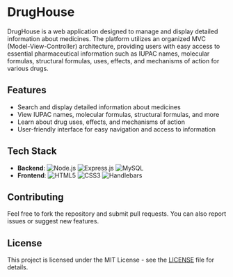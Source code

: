 # DrugHouse

DrugHouse is a web application designed to manage and display detailed information about medicines. The platform utilizes an organized MVC (Model-View-Controller) architecture, providing users with easy access to essential pharmaceutical information such as IUPAC names, molecular formulas, structural formulas, uses, effects, and mechanisms of action for various drugs.

## Features

- Search and display detailed information about medicines
- View IUPAC names, molecular formulas, structural formulas, and more
- Learn about drug uses, effects, and mechanisms of action
- User-friendly interface for easy navigation and access to information

## Tech Stack

- **Backend**:
     ![Node.js](https://img.shields.io/badge/Node.js-43853D?style=for-the-badge&logo=node.js&logoColor=white)
     ![Express.js](https://img.shields.io/badge/Express.js-000000?style=for-the-badge&logo=express&logoColor=white)
     ![MySQL](https://img.shields.io/badge/MySQL-4479A1?style=for-the-badge&logo=mysql&logoColor=white)
- **Frontend**:
     ![HTML5](https://img.shields.io/badge/HTML5-E34F26?style=for-the-badge&logo=html5&logoColor=white)
     ![CSS3](https://img.shields.io/badge/CSS3-1572B6?style=for-the-badge&logo=css3&logoColor=white)
     ![Handlebars](https://img.shields.io/badge/Handlebars.js-f0772b?style=for-the-badge&logo=handlebars&logoColor=white)



## Contributing

Feel free to fork the repository and submit pull requests. You can also report issues or suggest new features.

## License

This project is licensed under the MIT License - see the [LICENSE](LICENSE) file for details.
